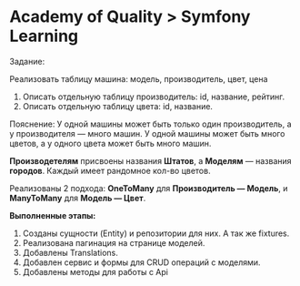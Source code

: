 Academy of Quality > Symfony Learning
=====================================
Задание:

Реализовать таблицу машина: модель, производитель, цвет, цена
1. Описать отдельную таблицу производитель: id, название, рейтинг.
2. Описать отдельную таблицу цвета: id, название.

Пояснение: У одной машины может быть только один производитель, а у производителя — много машин. У одной машины может быть много цветов, а у одного цвета может быть много машин.

**Производетелям** присвоены названия **Штатов**, а **Моделям** — названия **городов**. Каждый имеет рандомное кол-во цветов.

Реализованы 2 подхода: **OneToMany** для **Производитель — Модель**, и **ManyToMany** для **Модель — Цвет**.

**Выполненные этапы:**

1. Созданы сущности (Entity) и репозитории для них. А так же fixtures.
2. Реализована пагинация на странице моделей.
3. Добавлены Translations.
4. Добавлен сервис и формы для CRUD операций с моделями.
5. Добавлены методы для работы с Api
